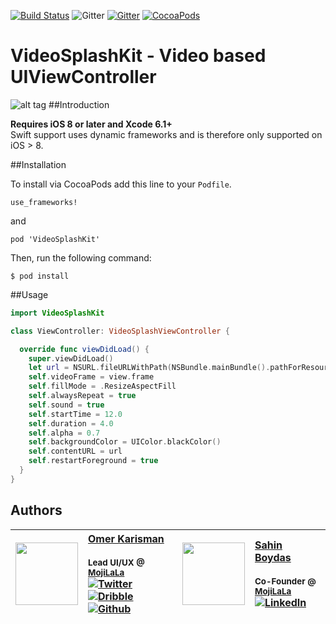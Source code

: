 
[![Build Status](https://travis-ci.org/movielala/VideoSplashKit.svg)](https://travis-ci.org/movielala/VideoSplashKit) ![Gitter](https://img.shields.io/badge/license-MIT-blue.svg)
[![Gitter](https://badges.gitter.im/Join%20Chat.svg)](https://gitter.im/movielala/VideoSplashKit?utm_source=badge&utm_medium=badge&utm_campaign=pr-badge)
[![CocoaPods](https://img.shields.io/cocoapods/v/VideoSplashKit.svg)](https://img.shields.io/cocoapods/v/VideoSplashKit.svg)
# VideoSplashKit - Video based UIViewController
![alt tag](http://oi57.tinypic.com/e5hi82.jpg)
##Introduction

__Requires iOS 8 or later and Xcode 6.1+__<br/>
 Swift support uses dynamic frameworks and is therefore only supported on iOS > 8.

##Installation

To install via CocoaPods add this line to your `Podfile`.

```
use_frameworks!
```
and
```
pod 'VideoSplashKit'
```

Then, run the following command:

```$ pod install```

##Usage

```swift
import VideoSplashKit

class ViewController: VideoSplashViewController {

  override func viewDidLoad() {
    super.viewDidLoad()
    let url = NSURL.fileURLWithPath(NSBundle.mainBundle().pathForResource("test", ofType: "mp4")!)
    self.videoFrame = view.frame
    self.fillMode = .ResizeAspectFill
    self.alwaysRepeat = true
    self.sound = true
    self.startTime = 12.0
    self.duration = 4.0
    self.alpha = 0.7
    self.backgroundColor = UIColor.blackColor()
    self.contentURL = url
    self.restartForeground = true
  }
}
```

## Authors
| [<img src="https://avatars1.githubusercontent.com/u/1448702?v=4" width="100px;"/>](http://okaris.com)   | [Omer Karisman](http://okaris.com)<br/><br/><sub>Lead UI/UX @ [MojiLaLa](http://mojilala.com)</sub><br/> [![Twitter][1.1]][1] [![Dribble][2.1]][2] [![Github][3.1]][3]| [<img src="https://pbs.twimg.com/profile_images/508440350495485952/U1VH52UZ_200x200.jpeg" width="100px;"/>](https://twitter.com/sahinboydas)   | [Sahin Boydas](https://twitter.com/sahinboydas)<br/><br/><sub>Co-Founder @ [MojiLaLa](http://mojilala.com)</sub><br/> [![LinkedIn][4.1]][4]|
| - | :- | - | :- |

[1.1]: http://i.imgur.com/wWzX9uB.png (twitter icon without padding)
[2.1]: http://i.imgur.com/Vvy3Kru.png (dribbble icon without padding)
[3.1]: http://i.imgur.com/9I6NRUm.png (github icon without padding)
[4.1]: https://www.kingsfund.org.uk/themes/custom/kingsfund/dist/img/svg/sprite-icon-linkedin.svg (linkedin icon)

[1]: http://www.twitter.com/okarisman
[2]: http://dribbble.com/okaris
[3]: http://www.github.com/okaris
[4]: https://www.linkedin.com/in/sahinboydas
